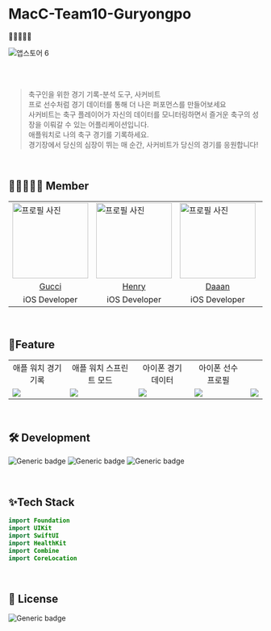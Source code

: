 # MacC-Team10-Guryongpo
🐲🐉🐲🐉🐲

![앱스토어 6](https://github.com/DeveloperAcademy-POSTECH/MacC-Team10-Guryongpo/assets/52576276/89e62357-a1cb-4607-ad91-10e5f984b474)

</br>
</br>

> 축구인을 위한 경기 기록-분석 도구, 사커비트 </br>
> 프로 선수처럼 경기 데이터를 통해 더 나은 퍼포먼스를 만들어보세요 </br>
> 사커비트는 축구 플레이어가 자신의 데이터를 모니터링하면서 즐거운 축구의 성장을 이뤄갈 수 있는 어플리케이션입니다. </br>
> 애플워치로 나의 축구 경기를 기록하세요. </br>
> 경기장에서 당신의 심장이 뛰는 매 순간, 사커비트가 당신의 경기를 응원합니다! </br>

</br>

## 🐲🐉🐲🐉🐲 Member
<table>
    <td>
      <img src="https://avatars.githubusercontent.com/Damagucci-Juice" alt="프로필 사진" style="width: 150px;">
    </td>
    <td>
      <img src="https://avatars.githubusercontent.com/Henrykim1111" alt="프로필 사진" style="width: 150px;">
    </td>
    <td>
      <img src="https://avatars.githubusercontent.com/geee3" alt="프로필 사진" style="width: 150px;">
    </td>
   <td>
      <img src="https://avatars.githubusercontent.com/yunwkgus" alt="프로필 사진" style="width: 150px;">
    </td>
  <td>
      <img src="https://avatars.githubusercontent.com/choiuyeong" alt="프로필 사진" style="width: 150px;">
    </td>
   <tr>
    <td align="center"><a href="https://github.com/Damagucci-Juice"> Gucci </a></td>
<td align="center"><a href="https://github.com/Henrykim1111"> Henry </a></td>
    <td align="center"><a href="https://github.com/geee3"> Daaan </a></td>
     <td align="center"><a href="https://github.com/yunwkgus"> Jose </a></td>
<td align="center"><a href="https://github.com/choiuyeong"> Wesley </a></td>
    </tr> 
 <tr>
<td align="center"> iOS Developer </td>
    <td align="center"> iOS Developer </a></td>
<td align="center"> iOS Developer </a></td>
    <td align="center"> UX Engineer </a></td>
    <td align="center"> UXUI Designer  </a></td>
    </tr> 
</table>

</br>

## 📱Feature

<table>
 <tr>
    <td align="center"> 애플 워치 경기 기록 </td>
    <td align="center"> 애플 워치 스프린트 모드  </td>
    <td align="center"> 아이폰 경기 데이터 </td>
    <td align="center"> 아이폰 선수 프로필 </td>
    </tr> 
<td>
<img src="https://github.com/GYURI-PARK/Algorithm/assets/93391058/e63aea77-964e-4201-b45f-d2db5bb753e0"></td>
<td>
<img src="https://github.com/GYURI-PARK/Algorithm/assets/93391058/3ba3cca3-324a-4cff-9043-a5c72672612b"></td>
<td>
<img src="https://github.com/GYURI-PARK/Algorithm/assets/93391058/4a65e766-7f09-419e-8a91-5374036fd625"></td>
<td>
<img src="https://github.com/GYURI-PARK/Algorithm/assets/93391058/6682c4e0-3835-4674-bd1b-0c0c5857dcdc"></td>
<td>
<img src="https://github.com/GYURI-PARK/Algorithm/assets/93391058/870a6293-9e33-4aeb-bcd2-33af71edf8b9"></td>
</table>

</br>

## 🛠️ Development

![Generic badge](https://img.shields.io/badge/version-1.0.0-critical.svg)
![Generic badge](https://img.shields.io/badge/iOS-16.0+-green.svg)
![Generic badge](https://img.shields.io/badge/Xcode-14.2-blue.svg)

</br>

## ✨Tech Stack

```swift
import Foundation
import UIKit
import SwiftUI
import HealthKit
import Combine
import CoreLocation

```
</br>

## 🔏 License

![Generic badge](https://img.shields.io/badge/Apache_License_2.0-yellow.svg)

